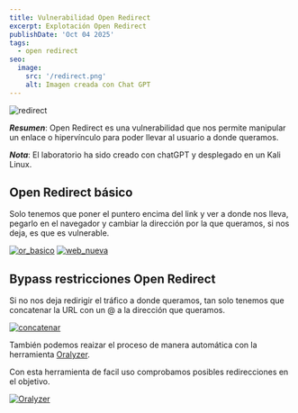 ```yaml
---
title: Vulnerabilidad Open Redirect
excerpt: Explotación Open Redirect
publishDate: 'Oct 04 2025'
tags:
  - open redirect
seo:
  image:
    src: '/redirect.png'
    alt: Imagen creada con Chat GPT
---
```


![redirect](/or.png)

***Resumen***: Open Redirect es una vulnerabilidad que nos permite manipular un enlace o hipervínculo para poder llevar al usuario a donde queramos.

***Nota***: El laboratorio ha sido creado con chatGPT y desplegado en un Kali Linux.

## Open Redirect básico

Solo tenemos que poner el puntero encima del link y ver a donde nos lleva, pegarlo en el navegador y cambiar la dirección por la que queramos, si nos deja, es que es vulnerable.

[![or_basico](/or_basico.png)](/or_basico.png)
[![web_nueva](/or_web_nueva.png)](/or_web_nueva.png)

## Bypass restricciones Open Redirect

Si no nos deja redirigir el tráfico a donde queramos, tan solo tenemos que concatenar la URL con un @ a la dirección que queramos.

[![concatenar](/concatenar_or.png)](/concatenar_or.png)

También podemos reaizar el proceso de manera automática con la herramienta [Oralyzer](https://github.com/r0075h3ll/Oralyzer.git).

Con esta herramienta de facil uso comprobamos posibles redirecciones en el objetivo.

[![Oralyzer](/Oralyzer.png)](/Oralyzer.png)










